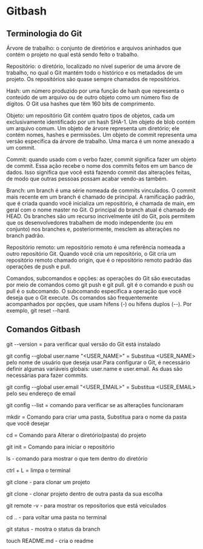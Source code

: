 
# Gitbash

## Terminologia do Git


Árvore de trabalho: o conjunto de diretórios e arquivos aninhados que contém o projeto no qual está sendo feito o trabalho.

Repositório: o diretório, localizado no nível superior de uma árvore de trabalho, no qual o Git mantém todo o histórico e os metadados de um projeto. Os repositórios são quase sempre chamados de repositórios.

Hash: um número produzido por uma função de hash que representa o conteúdo de um arquivo ou de outro objeto como um número fixo de dígitos. O Git usa hashes que têm 160 bits de comprimento.

Objeto: um repositório Git contém quatro tipos de objetos, cada um exclusivamente identificado por um hash SHA-1. Um objeto de blob contém um arquivo comum. Um objeto de árvore representa um diretório; ele contém nomes, hashes e permissões. Um objeto de commit representa uma versão específica da árvore de trabalho. Uma marca é um nome anexado a um commit.

Commit: quando usado com o verbo fazer, commit significa fazer um objeto de commit. Essa ação recebe o nome dos commits feitos em um banco de dados. Isso significa que você está fazendo commit das alterações feitas, de modo que outras pessoas possam acabar vendo-as também.

Branch: um branch é uma série nomeada de commits vinculados. O commit mais recente em um branch é chamado de principal. A ramificação padrão, que é criada quando você inicializa um repositório, é chamada de main, em geral com o nome master no Git. O principal do branch atual é chamado de HEAD. Os branches são um recurso incrivelmente útil do Git, pois permitem que os desenvolvedores trabalhem de modo independente (ou em conjunto) nos branches e, posteriormente, mesclem as alterações no branch padrão.

Repositório remoto: um repositório remoto é uma referência nomeada a outro repositório Git. Quando você cria um repositório, o Git cria um repositório remoto chamado origin, que é o repositório remoto padrão das operações de push e pull.


Comandos, subcomandos e opções: as operações do Git são executadas por meio de comandos como git push e git pull. git é o comando e push ou pull é o subcomando. O subcomando especifica a operação que você deseja que o Git execute. Os comandos são frequentemente acompanhados por opções, que usam hifens (-) ou hifens duplos (--). Por exemplo, git reset --hard.


## Comandos Gitbash

git --version = para verificar qual versão do Git está instalado

git config --global user.name "<USER_NAME>" = Substitua <USER_NAME> pelo nome de usuário que deseja usar.Para configurar o Git, é necessário definir algumas variáveis globais: user.name e user.email. As duas são necessárias para fazer commits.

git config --global user.email "<USER_EMAIL>" = Substitua <USER_EMAIL> pelo seu endereço de email

git config --list =  comando para verificar se as alterações funcionaram

mkdir <NOME DA PASTA> = Comando para criar uma pasta, Substitua <NOME DA PASTA> para o nome da pasta que você desejar

cd <NOME DA PASTA> = Comando para Alterar o diretório(pasta) do projeto

git init = Comando para iniciar o repositório 

ls - comando para mostrar o que tem dentro do diretório

ctrl + L = limpa o terminal

git clone <LINK REPOSITORIO> - para clonar um projeto

git clone <LINK REPOSITORIO> <NOME DA NOVA PASTA> -  clonar projeto dentro de outra pasta da sua escolha

git remote -v - para mostrar os repositorios que está veiculados 

cd .. - para voltar uma pasta no terminal 

git status - mostra o status da branch

touch README.md - cria o readme
